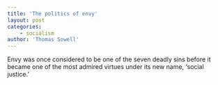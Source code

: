 ```yaml
---
title: 'The politics of envy'
layout: post
categories:
    - socialism
author: 'Thomas Sowell'
---
```


Envy was once considered to be one of the seven deadly sins before it became one of the most admired virtues under its new name, ‘social justice.’